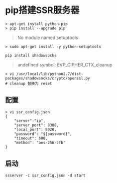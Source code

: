 # pip搭建SSR服务器

```shell
> apt-get install python-pip
> pip install --upgrade pip
```



>  No module named setuptools 

```shell
> sudo apt-get install -y python-setuptools
```

```shell
pip install shadowsocks
```



> undefined symbol: EVP_CIPHER_CTX_cleanup

```shell
> vi /usr/local/lib/python2.7/dist-packages/shadowsocks/crypto/openssl.py
# cleanup 替换为 reset
```



## 配置

```shell
> vi ssr_config.json
{
	"server":"ip",
	"server_port": 8388,
	"local_port": 8020,
	"password": "${password}",
	"timeout": 600,
	"method": "aes-256-cfb"
}
```





## 启动

``` shell
ssserver -c ssr_config.json -d start
```

